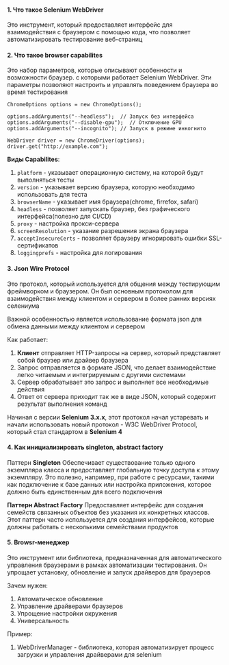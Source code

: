 #### 1. Что такое Selenium WebDriver
Это инструмент, который предоставляет интерфейс для взаимодействия с браузером с помощью кода, что позволяет автоматизировать тестирование веб-страниц


#### 2. Что такое browser capabilites 
Это набор параметров, которые описывают особенности и возможности браузер. с которыми работает Selenium WebDriver. Эти параметры позволяют настроить и управлять поведением браузера во время тестирования

```
ChromeOptions options = new ChromeOptions();

options.addArguments("--headless");  // Запуск без интерфейса
options.addArguments("--disable-gpu");  // Отключение GPU
options.addArguments("--incognito"); // Запуск в режиме инкогнито

WebDriver driver = new ChromeDriver(options);
driver.get("http://example.com");
```

**Виды Capabilites**:
1. `platform` - указывает операционную систему, на которой будут выполняться тесты
2. `version` - указывает версию браузера, которую необходимо использовать для теста
3. `browserName` - указывает имя браузера(chrome, firrefox, safari)
4. `headless` - позволяет запускать браузер, без графического интерфейса(полезно для CI/CD)
5. `proxy` - настройка прокси-сервера
6. `screenResolution` - указание разрешения экрана браузера
7. `acceptInsecureCerts` - позволяет браузеру игнорировать ошибки SSL-сертификатов
8. `loggingprefs` - настройка для логирования

#### 3. Json Wire Protocol
Это протокол, который используется для общения между тестирующим фреймворком и браузером. Он был основным протоколом для взаимодействия между клиентом и сервером в более ранних версиях селениума

Важной особенностью является использование формата json для обмена данными между клиентом и сервером

Как работает:
1. **Клиент** отправляет HTTP-запросы на сервер, который представляет собой браузер или драйвер браузера
2. Запрос отправляется в формате JSON, что делает взаимодействие легко читаемым и интегрируемым с другими системами
3. Сервер обрабатывает это запрос и выполняет все необходимые действия 
4. Ответ от сервера приходит так же в виде JSON, который содержит результат выполнения команд

Начиная с версии **Selenium 3.x.x**, этот протокол начал устаревать и начали использовать новый протокол - W3C WebDriver Protocol, который стал стандартом в **Selenium 4**

#### 4. Как инициализировать singleton, abstract factory 

Паттерн **Singleton**
Обеспечивает существование только одного экземпляра класса и предоставляет глобальную точку доступа к этому экземпляру. Это полезно, например, при работе с ресурсами, такими как подключение к базе данных или настройка приложения, которое должно быть единственным для всего подключения

**Паттерн Abstract Factory**
Предоставляет интерфейс для создания семейств связанных объектов без указания их конкретных классов. Этот паттерн часто используется для создания интерфейсов, которые должны работать с несколькими семействами продуктов


#### 5. Browsr-менеджер
Это инструмент или библиотека, предназначенная для автоматического управления браузерами в рамках автоматизации тестирования. Он упрощает установку, обновление и запуск драйверов для браузеров

Зачем нужен:
1. Автоматическое обновление
2. Управление драйверами браузеров
3. Упрощение настройки окружения
4. Универсальность

Пример:
1. WebDriverManager - библиотека, которая автоматизирует процесс загрузки и управления драйверами для selenium 
